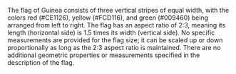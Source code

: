 The flag of Guinea consists of three vertical stripes of equal width, with the colors red (#CE1126), yellow (#FCD116), and green (#009460) being arranged from left to right. The flag has an aspect ratio of 2:3, meaning its length (horizontal side) is 1.5 times its width (vertical side). No specific measurements are provided for the flag size; it can be scaled up or down proportionally as long as the 2:3 aspect ratio is maintained. There are no additional geometric properties or measurements specified in the description of the flag.